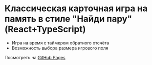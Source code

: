 # Классическая карточная игра на память в стиле "Найди пару" (React+TypeScript)

- Игра на время с таймером обратного отсчёта
- Возможность выбора размера игрового поля

 Посмотреть на [GitHub Pages](https://maxkeeble.github.io/CardGame-Pairs_React-TypeScript/)
